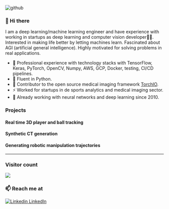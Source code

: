 ![github](https://user-images.githubusercontent.com/31445077/87033150-57166f80-c203-11ea-990c-71a1e0d34ff4.png)
### 👋 Hi there 
I am a deep learning/machine learning engineer and have experience with working in startups as deep learning and computer vision developer👨‍💻. Interested in making life better by letting machines learn. Fascinated about AGI (artificial general intelligence). Highly motivated for solving problems in real applications.


- 🔭 Professional experience with technology stacks with TensorFlow, Keras, PyTorch, OpenCV, Numpy, AWS, GCP, Docker, testing, CI/CD pipelines.
- 🔭 Fluent in Python.
- 🍔 Contributor to the open source medical imaging framework [TorchIO](https://torchio.readthedocs.io/#).
- ⚡ Worked for startups in de sports analytics and medical imaging sector.
- 💬 Already working with neural networks and deep learning since 2010. 

### Projects

#### Real time 3D player and ball tracking

#### Synthetic CT generation

#### Generating robotic manipulation trajectories


<hr />

### Visitor count
<img src="https://profile-counter.glitch.me/dmus/count.svg" />

### 📫 Reach me at 
[![Linkedin](https://i.stack.imgur.com/gVE0j.png) LinkedIn](https://www.linkedin.com/in/derkmus/)
